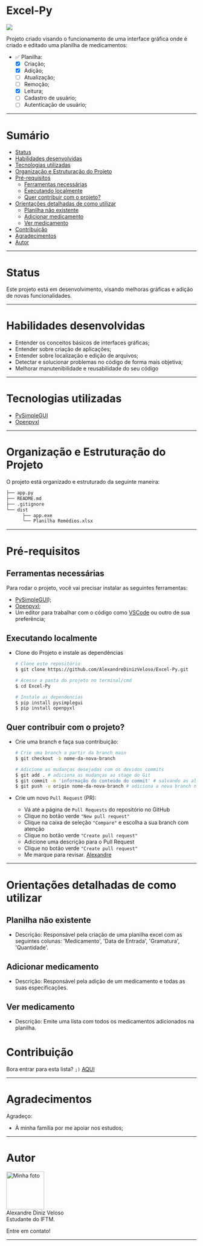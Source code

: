 # Excel-Py
<img src="https://img.shields.io/static/v1?label=Version&message=1.0.0&color=FF2102&style=for-the-badge&logo="/>

Projeto criado visando o funcionamento de uma interface gráfica onde é criado e editado uma planilha de medicamentos:

 - :white_check_mark: Planilha:
    - [x] Criação;
    - [x] Adição;
    - [ ] Atualização;
    - [ ] Remoção;
    - [x] Leitura;
    - [ ] Cadastro de usuário;
    - [ ] Autenticação de usuário;

---

# Sumário

- [Status](#status)
- [Habilidades desenvolvidas](#habilidades-desenvolvidas)
- [Tecnologias utilizadas](#tecnologias-utilizadas)
- [Organização e Estruturação do Projeto](#organização-e-estruturação-do-projeto)
- [Pré-requisitos](#pré-requisitos)
  - [Ferramentas necessárias](#ferramentas-necessárias)
  - [Executando localmente](#Executando-localmente)
  - [Quer contribuir com o projeto?](#quer-contribuir-com-o-projeto)
- [Orientações detalhadas de como utilizar](#orientações-detalhadas-de-como-utilizar)
  - [Planilha não existente](#Planilha-não-existente)
  - [Adicionar medicamento](#Adicionar-medicamento)
  - [Ver medicamento](#Ver-medicamento)
- [Contribuição](#contribuição)
- [Agradecimentos](#agradecimentos)
- [Autor](#autor)

---

# Status

Este projeto está em desenvolvimento, visando melhoras gráficas e adição de novas funcionalidades.

---

# Habilidades desenvolvidas

- Entender os conceitos básicos de interfaces gráficas;
- Entender sobre criação de aplicações;
- Entender sobre localização e edição de arquivos;
- Detectar e solucionar problemas no código de forma mais objetiva;
- Melhorar manutenibilidade e reusabilidade do seu código

---

# Tecnologias utilizadas

- [PySimpleGUI](https://www.pysimplegui.org/)
- [Openpyxl](https://foss.heptapod.net/openpyxl/openpyxl)

---

# Organização e Estruturação do Projeto

O projeto está organizado e estruturado da seguinte maneira:
```bash
├── app.py
├── README.md
├── .gitignore
└── dist
      ├── app.exe
      └── Planilha Remédios.xlsx
```
---

# Pré-requisitos

## Ferramentas necessárias

Para rodar o projeto, você vai precisar instalar as seguintes ferramentas:
 - [PySimpleGUI](https://www.pysimplegui.org/));
 - [Openpyxl](https://foss.heptapod.net/openpyxl/openpyxl);
 - Um editor para trabalhar com o código como [VSCode](https://code.visualstudio.com/) ou outro de sua preferência;

## Executando localmente

 - Clone do Projeto e instale as dependências

    ```bash
    # Clone este repositório
    $ git clone https://github.com/AlexandreDinizVeloso/Excel-Py.git

    # Acesse a pasta do projeto no terminal/cmd
    $ cd Excel-Py
    
    # Instale as dependencias
    $ pip install pysimplegui
    $ pip install openpyxl
    ```


## Quer contribuir com o projeto?

  - Crie uma branch e faça sua contribuição:

    ```bash
    # Crie uma branch a partir da branch main
    $ git checkout -b nome-da-nova-branch

    # Adicione as mudanças desejadas com os devidos commits
    $ git add . # adiciona as mudanças ao stage do Git
    $ git commit -m 'informação do conteúdo do commit' # salvando as alterações de cada pequena alteração em um commit
    $ git push -u origin nome-da-nova-branch # adiciona a nova branch no repositório remoto do Projeto
    ```
  - Crie um novo `Pull Request` (PR):
     - Vá até a página de `Pull Requests` do repositório no GitHub
     - Clique no botão verde `"New pull request"`
     - Clique na caixa de seleção `"Compare"` e escolha a sua branch com atenção
     - Clique no botão verde `"Create pull request"`
     - Adicione uma descrição para o Pull Request
     - Clique no botão verde `"Create pull request"`
     - Me marque para revisar. [Alexandre](https://github.com/AlexandreDinizVeloso)

---

# Orientações detalhadas de como utilizar

## Planilha não existente

 - Descrição: Responsável pela criação de uma planilha excel com as seguintes colunas: 'Medicamento', 'Data de Entrada', 'Gramatura', 'Quantidade'.
     
## Adicionar medicamento

- Descrição: Responsável pela adição de um medicamento e todas as suas especificações.


## Ver medicamento

- Descrição: Emite uma lista com todos os medicamentos adicionados na planilha. 

# Contribuição

Bora entrar para esta lista? `;)` [AQUI](#pré-requisitos) 

---

# Agradecimentos

Agradeço:
 - À minha família por me apoiar nos estudos;

---

# Autor

 <img src="https://avatars.githubusercontent.com/u/80282868" width="100px;" alt="Minha foto"/>
 <br />
  Alexandre Diniz Veloso
<br />
  Estudante do IFTM.

Entre em contato!

---
